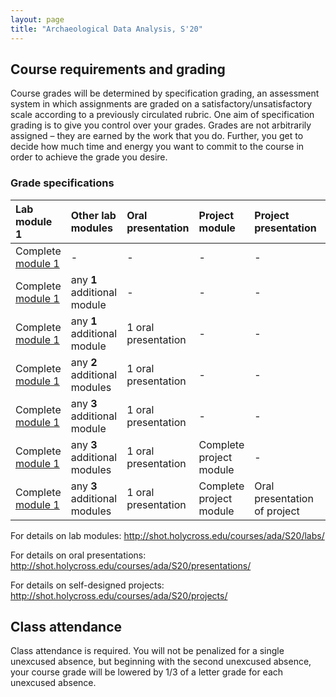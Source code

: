 ```yaml
---
layout: page
title: "Archaeological Data Analysis, S'20"
---
```


## Course requirements and grading

Course grades will be determined by specification grading, an assessment system in which assignments are graded on a satisfactory/unsatisfactory scale according to a previously circulated rubric.  One aim of specification grading is to give you control over your grades. Grades are not arbitrarily assigned – they are earned by the work that you do. Further, you get to decide how much time and energy you want to commit to the course in order to achieve the grade you desire.


### Grade specifications


| Lab module 1                                                                 | Other lab modules            | Oral presentation   | Project module          | Project presentation         | Base course grade |
|:-----------------------------------------------------------------------------|:-----------------------------|:--------------------|:------------------------|:-----------------------------|:------------------|
| Complete [module 1](http://shot.holycross.edu/courses/ada/S20/labs/module1/) | -                            | -                   | -                       | -                            | C                 |
| Complete [module 1](http://shot.holycross.edu/courses/ada/S20/labs/module1/) | any **1** additional module  | -                   | -                       | -                            | C+                |
| Complete [module 1](http://shot.holycross.edu/courses/ada/S20/labs/module1/) | any **1** additional module  | 1 oral presentation | -                       | -                            | B-                |
| Complete [module 1](http://shot.holycross.edu/courses/ada/S20/labs/module1/) | any **2** additional modules | 1 oral presentation | -                       | -                            | B                 |
| Complete [module 1](http://shot.holycross.edu/courses/ada/S20/labs/module1/) | any **3** additional module  | 1 oral presentation | -                       | -                            | B+                |
| Complete [module 1](http://shot.holycross.edu/courses/ada/S20/labs/module1/) | any **3** additional modules | 1 oral presentation | Complete project module | -                            | A-                |
| Complete [module 1](http://shot.holycross.edu/courses/ada/S20/labs/module1/) | any **3** additional modules | 1 oral presentation | Complete project module | Oral presentation of project | A                 |


For details on lab modules:  <http://shot.holycross.edu/courses/ada/S20/labs/>

For details on oral presentations: <http://shot.holycross.edu/courses/ada/S20/presentations/>

For details on self-designed projects: <http://shot.holycross.edu/courses/ada/S20/projects/>

## Class attendance

Class attendance is required. You will not be penalized for a single unexcused absence, but beginning with the second unexcused absence,  your course grade will be lowered by 1/3 of a letter grade for each unexcused absence.
